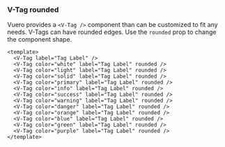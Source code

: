 ### V-Tag rounded

Vuero provides a `<V-Tag />` component than can be customized
to fit any needs. V-Tags can have rounded edges.
Use the `rounded` prop to change the component shape.

<!--code-->

```vue
<template>
  <V-Tag label="Tag Label" />
  <V-Tag color="white" label="Tag Label" rounded />
  <V-Tag color="light" label="Tag Label" rounded />
  <V-Tag color="solid" label="Tag Label" rounded />
  <V-Tag color="primary" label="Tag Label" rounded />
  <V-Tag color="info" label="Tag Label" rounded />
  <V-Tag color="success" label="Tag Label" rounded />
  <V-Tag color="warning" label="Tag Label" rounded />
  <V-Tag color="danger" label="Tag Label" rounded />
  <V-Tag color="orange" label="Tag Label" rounded />
  <V-Tag color="blue" label="Tag Label" rounded />
  <V-Tag color="green" label="Tag Label" rounded />
  <V-Tag color="purple" label="Tag Label" rounded />
</template>
```

<!--/code-->

<!--example-->

<div class="field">
    <div class="control tags">
        <V-Tag label="Tag Label" />
        <V-Tag color="white" label="Tag Label" rounded />
        <V-Tag color="light" label="Tag Label" rounded />
        <V-Tag color="solid" label="Tag Label" rounded />
        <V-Tag color="primary" label="Tag Label" rounded />
        <V-Tag color="info" label="Tag Label" rounded />
        <V-Tag color="success" label="Tag Label" rounded />
        <V-Tag color="warning" label="Tag Label" rounded />
        <V-Tag color="danger" label="Tag Label" rounded />
        <V-Tag color="orange" label="Tag Label" rounded />
        <V-Tag color="blue" label="Tag Label" rounded />
        <V-Tag color="green" label="Tag Label" rounded />
        <V-Tag color="purple" label="Tag Label" rounded />
    </div>
</div>

<!--/example-->
